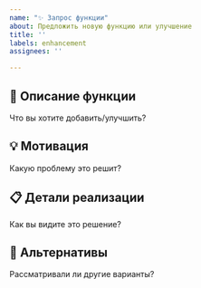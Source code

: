 ```yaml
---
name: "✨ Запрос функции"
about: Предложить новую функцию или улучшение
title: ''
labels: enhancement
assignees: ''

---
```


## 🎯 Описание функции
Что вы хотите добавить/улучшить?

## 💡 Мотивация
Какую проблему это решит?

## 📋 Детали реализации
Как вы видите это решение?

## 🔄 Альтернативы
Рассматривали ли другие варианты?
